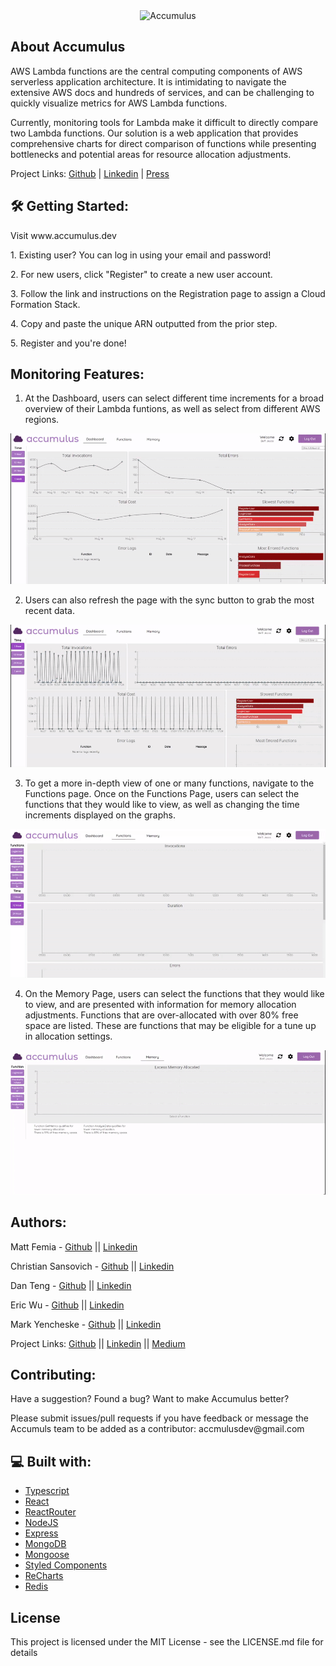 <!-- PROJECT LOGO -->
<div  align="center">
<img src="https://socialify.git.ci/oslabs-beta/accumulus/image?description=1&font=Raleway&issues=1&logo=https%3A%2F%2Faccumulus.s3.us-east-2.amazonaws.com%2FLogoRaster.png&pattern=Solid&stargazers=1&theme=Light" alt="Accumulus" width="640" height="320" />
</div>

<h2>About Accumulus</h2>

<p>
AWS Lambda functions are the central computing components of AWS serverless application architecture.
It is intimidating to navigate the extensive AWS docs and hundreds of services, and can be challenging to quickly visualize metrics for AWS Lambda functions.</p>

<p>Currently, monitoring tools for Lambda make it difficult to directly compare two Lambda functions. Our solution is a web application that provides comprehensive charts for direct comparison of functions while presenting bottlenecks and potential areas for resource allocation adjustments.</p>

Project Links: [Github](https://github.com/oslabs-beta/Accumulus) | [Linkedin](https://www.linkedin.com/addThisSoon) | [Press](https://medium.com/addThisSoon)

<h2>🛠️ Getting Started:</h2>

<p>Visit www.accumulus.dev</p>

<p>1. Existing user? You can log in using your email and password!</p>

<p>2. For new users, click "Register" to create a new user account.</p>

<p>3. Follow the link and instructions on the Registration page to assign a Cloud Formation Stack.</p>

<p>4. Copy and paste the unique ARN outputted from the prior step.</p>

<p>5. Register and you're done!</p>

<h2>Monitoring Features:</h2>

1. At the Dashboard, users can select different time increments for a broad overview of their Lambda funtions, as well as select from different AWS regions.

<p align="center">
<img src="./src/public/dashboard.gif" />
</p>

2. Users can also refresh the page with the sync button to grab the most recent data.

<p align="center">
<img src="./src/public/sync.gif" />
</p>

3. To get a more in-depth view of one or many functions, navigate to the Functions page. Once on the Functions Page, users can select the functions that they would like to view, as well as changing the time increments displayed on the graphs.

<p align="center">
<img src="./src/public/functions.gif" />
</p>

4. On the Memory Page, users can select the functions that they would like to view, and are presented with information for memory allocation adjustments. Functions that are over-allocated with over 80% free space are listed. These are functions that may be eligible for a tune up in allocation settings.

<p align="center">
<img src="./src/public/memory.gif" />
</p>

<h2>Authors:</h2>

Matt Femia - [Github](https://github.com/mattfemia) || [Linkedin](https://www.linkedin.com/in/mattfemia/)

Christian Sansovich - [Github](https://github.com/christiansansovich) || [Linkedin](https://www.linkedin.com/in/christian-sansovich/)

Dan Teng - [Github](https://github.com/danwteng) || [Linkedin](https://www.linkedin.com/in/danwteng/)

Eric Wu - [Github](https://github.com/EZW1) || [Linkedin](https://www.linkedin.com/in/ericzfwu/)

Mark Yencheske - [Github](https://github.com/markyencheske) || [Linkedin](https://www.linkedin.com/in/mark-yencheske-62698122b/)

Project Links: [Github](https://github.com/oslabs-beta/Accumulus) || [Linkedin](https://www.linkedin.com/company/accumulusdev/) || [Medium](https://medium.com/@ericzfwu/simplify-your-aws-lambda-view-7ebb7dbaac4b)

<h2>Contributing:</h2>

<p> Have a suggestion? Found a bug? Want to make Accumulus better?</p>
<p>Please submit issues/pull requests if you have feedback or message the Accumuls team to be added as a contributor: accmulusdev@gmail.com</p>

<h2>💻 Built with:</h2>

- [Typescript](https://www.typescriptlang.org/)
- [React](https://reactjs.org/)
- [ReactRouter](https://reactrouter.com/)
- [NodeJS](https://nodejs.org/en/)
- [Express](https://expressjs.com/)
- [MongoDB](https://www.mongodb.com/)
- [Mongoose](https://mongoosejs.com/)
- [Styled Components](https://styled-components.com)
- [ReCharts](https://recharts.org/)
- [Redis](https://redis.io)

<h2>License</h2>

This project is licensed under the MIT License - see the LICENSE.md file for details
